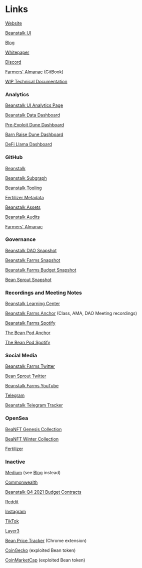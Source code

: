 # Links

[Website](https://bean.money/)

[Beanstalk UI](https://bean.money/)

[Blog](https://bean.money/blog)

[Whitepaper](https://bean.money/docs/beanstalk.pdf)

[Discord](https://discord.gg/beanstalk)

[Farmers' Almanac](https://docs.bean.money/) (GitBook)

[WIP Technical Documentation](https://beanstalk.gitbook.io/beanstalk-protocol/overview/beanstalk)

### Analytics

[Beanstalk UI Analytics Page](https://app.bean.money/#/analytics)

[Beanstalk Data Dashboard](https://beanstalk-dashboard.netlify.app/)

[Pre-Exploit Dune Dashboard](https://dune.com/tbiq/Beanstalk)

[Barn Raise Dune Dashboard](https://dune.com/tbiq/beanstalk-barn-raise)

[DeFi Llama Dashboard](https://defillama.com/stablecoin/bean)

### GitHub

[Beanstalk](https://github.com/BeanstalkFarms/Beanstalk)

[Beanstalk Subgraph](https://github.com/BeanstalkFarms/Beanstalk-Subgraph)

[Beanstalk Tooling](https://github.com/BeanstalkFarms/beanstalk-py)

[Fertilizer Metadata](https://github.com/BeanstalkFarms/Fertilizer-Metadata)

[Beanstalk Assets](https://github.com/BeanstalkFarms/Beanstalk-Assets)

[Beanstalk Audits](https://github.com/BeanstalkFarms/Beanstalk-Audits)

[Farmers' Almanac](https://github.com/BeanstalkFarms/Farmers-Almanac)

### Governance

[Beanstalk DAO Snapshot](https://snapshot.org/#/beanstalkdao.eth)

[Beanstalk Farms Snapshot](https://snapshot.org/#/beanstalkfarms.eth)

[Beanstalk Farms Budget Snapshot](https://snapshot.org/#/beanstalkfarmsbudget.eth)

[Bean Sprout Snapshot](https://snapshot.org/#/wearebeansprout.eth)

### Recordings and Meeting Notes

[Beanstalk Learning Center](https://bean.money/learning-center)

[Beanstalk Farms Anchor](https://anchor.fm/beanstalk-farms) (Class, AMA, DAO Meeting recordings)

[Beanstalk Farms Spotify](https://open.spotify.com/show/70lfZOSaqWjhTFujgkhVOu)

[The Bean Pod Anchor](https://anchor.fm/thebeanpodpodcast)

[The Bean Pod Spotify](https://open.spotify.com/show/5VZRhgtCQqw9xGIXXHqi8m)

### Social Media

[Beanstalk Farms Twitter](https://twitter.com/BeanstalkFarms)

[Bean Sprout Twitter](https://twitter.com/WeAreBeanSprout)

[Beanstalk Farms YouTube](https://www.youtube.com/channel/UCsIk5WEk3F4kKmFFmbLd6Ng)

[Telegram](https://t.me/beanstalkusd)

[Beanstalk Telegram Tracker](https://t.me/+TwWLsuWSEttlODZh)

### OpenSea

[BeaNFT Genesis Collection](https://opensea.io/collection/beanft-genesis)

[BeaNFT Winter Collection](https://opensea.io/collection/beanft-collection)

[Fertilizer](https://opensea.io/collection/bean-fertilizer)

### Inactive

[Medium](https://medium.com/beanstalkfarms/) (see [Blog](https://bean.money/blog) instead)

[Commonwealth](https://commonwealth.im/beanstalk/)

[Beanstalk Q4 2021 Budget Contracts](https://github.com/BeanstalkFarms/Beanstalk-Budget)

[Reddit](https://www.reddit.com/r/BeanstalkProtocol/)

[Instagram](https://www.instagram.com/beanstalkprotocol/)

[TikTok](https://www.tiktok.com/@beanstalkprotocol)

[Layer3](https://beta.layer3.xyz/communities/beanstalk)

[Bean Price Tracker](https://chrome.google.com/webstore/detail/bean-tracker/aodkdgdikbdeeaknenojacllnnjlhodj?hl=en\&authuser=0) (Chrome extension)

[CoinGecko](https://www.coingecko.com/en/coins/bean) (exploited Bean token)

[CoinMarketCap](https://coinmarketcap.com/currencies/beanstalk/) (exploited Bean token)
